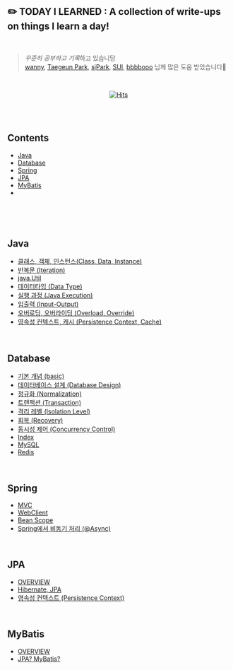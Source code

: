 ## ✏️ TODAY I LEARNED : A collection of write-ups on things I learn a day! 

<br/>


> *꾸준히 공부하고 기록*하고 있습니당 <br/>
> [wanny](https://github.com/Subak-Uncle), [Taegeun Park](https://github.com/taegeun-park), [sjPark](https://github.com/myrhymetree), [SUI](https://github.com/numerical43), [bbbbooo](https://github.com/bbbbooo) 님께 많은 도움 받았습니다💚

<br/>

<div align="center">
  
[![Hits](https://hits.seeyoufarm.com/api/count/incr/badge.svg?url=https%3A%2F%2Fgithub.com%2Fsilverpoodle%2FTIL&count_bg=%236D6B72&title_bg=%23FF90C8&icon=&icon_color=%23FF90C8&title=Hello%21&edge_flat=false)](https://hits.seeyoufarm.com)
</div>

<br/><br/>


## Contents

- [Java](#Java)
- [Database](#Database)
- [Spring](#Spring)
- [JPA](#JPA)
- [MyBatis](#MyBatis)
- 

<br/><br/><br/>


## Java

- [클래스, 객체, 인스턴스(Class, Data, Instance)](https://github.com/silverpoodle/TIL/blob/main/java/class-object-instance.md)
- [반복문 (Iteration)](https://github.com/silverpoodle/TIL/blob/main/java/iteration.md)
- [java.Util](https://github.com/silverpoodle/TIL/blob/main/java/util.md)
- [데이터타입 (Data Type)](https://github.com/silverpoodle/TIL/blob/main/java/data-type.md)
- [실행 과정 (Java Execution)](https://github.com/silverpoodle/TIL/blob/main/java/excecution.md)
- [입출력 (Input-Output)](https://github.com/silverpoodle/TIL/blob/main/java/input-output.md)
- [오버로딩, 오버라이딩 (Overload, Override)](https://github.com/silverpoodle/TIL/blob/main/java/overload-overide.md)
- [영속성 컨텍스트, 캐시 (Persistence Context, Cache)](https://github.com/silverpoodle/TIL/blob/main/java/persistence-context.md)

<br/>

## Database

- [기본 개념 (basic)](https://github.com/silverpoodle/TIL/blob/main/database/basic.md)
- [데이터베이스 설계 (Database Design)](https://github.com/silverpoodle/TIL/blob/main/database/design.md)
- [정규화 (Normalization)](https://github.com/silverpoodle/TIL/blob/main/database/normalization.md)
- [트랜잭션 (Transaction)](https://github.com/silverpoodle/TIL/blob/main/database/transcation.md)
- [격리 레벨 (Isolation Level)](https://github.com/silverpoodle/TIL/blob/main/database/isolation-level.md)
- [회복 (Recovery)](https://github.com/silverpoodle/TIL/blob/main/database/recovery.md)
- [동시성 제어 (Concurrency Control)](https://github.com/silverpoodle/TIL/blob/main/database/concurrency-control.md)
- [Index](https://github.com/silverpoodle/TIL/blob/main/database/index.md)
- [MySQL](https://github.com/silverpoodle/TIL/blob/main/database/mysql.md)
- [Redis](https://github.com/silverpoodle/TIL/blob/main/database/redis.md)

<br/>

## Spring

- [MVC](https://github.com/silverpoodle/TIL/blob/main/spring/mvc.md)
- [WebClient](https://github.com/silverpoodle/TIL/blob/main/spring/web-client.md)
- [Bean Scope](https://github.com/silverpoodle/TIL/blob/main/spring/bean-scope.md)
- [Spring에서 비동기 처리 (@Async)](https://github.com/silverpoodle/TIL/blob/main/spring/async.md)



<br/>

## JPA

- [OVERVIEW](https://github.com/silverpoodle/TIL/blob/main/jpa/overview.md)
- [Hibernate, JPA](https://github.com/silverpoodle/TIL/blob/main/jpa/hibernate.md)
- [영속성 컨텍스트 (Persistence Context)](https://github.com/silverpoodle/TIL/blob/main/jpa/persistence-context.md)



<br/>

## MyBatis

- [OVERVIEW](https://github.com/silverpoodle/TIL/blob/main/mybatis/overview.md)
- [JPA? MyBatis?](https://github.com/silverpoodle/TIL/blob/main/mybatis/jpa-mybatis.md)


